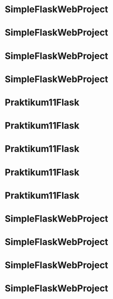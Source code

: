 # SimpleFlaskWebProject
# SimpleFlaskWebProject
# SimpleFlaskWebProject
# SimpleFlaskWebProject
# Praktikum11Flask
# Praktikum11Flask
# Praktikum11Flask
# Praktikum11Flask
# Praktikum11Flask
# SimpleFlaskWebProject
# SimpleFlaskWebProject
# SimpleFlaskWebProject
# SimpleFlaskWebProject
